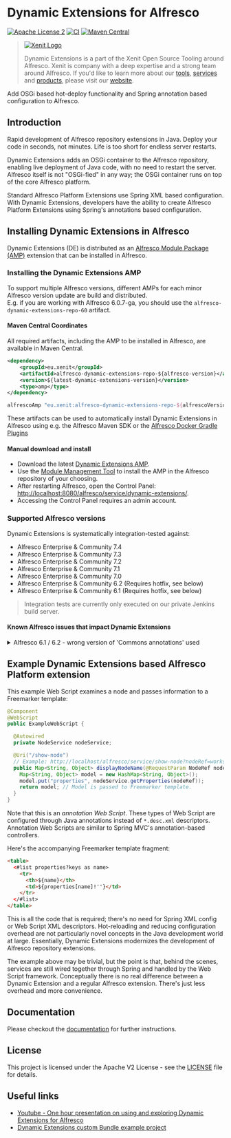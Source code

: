 # Dynamic Extensions for Alfresco

[![Apache License 2](https://img.shields.io/badge/license-Apache%202-blue.svg)](LICENSE)
[![CI](https://github.com/xenit-eu/dynamic-extensions-for-alfresco/workflows/CI/badge.svg)](https://github.com/xenit-eu/dynamic-extensions-for-alfresco/actions?query=workflow%3ACI+branch%3Amaster)
[![Maven Central](https://img.shields.io/maven-central/v/eu.xenit/alfresco-dynamic-extensions-repo-61.svg?maxAge=300)](http://search.maven.org/#search%7Cga%7C1%7Cg%3A%22eu.xenit%22%20AND%20a%3A%22alfresco-dynamic-extensions-repo-*%22)

> [![Xenit Logo](https://xenit.eu/wp-content/uploads/2017/09/XeniT_Website_Logo.png)](https://xenit.eu/open-source)
>
> Dynamic Extensions is a part of the Xenit Open Source Tooling around Alfresco. Xenit is company with a deep expertise 
> and a strong team around Alfresco. If you'd like to learn more about our 
> [tools](https://xenit.eu/open-source), [services](https://xenit.eu/alfresco) and 
> [products](https://xenit.eu/alfresco-products), please visit our [website](https://xenit.eu).

Add OSGi based hot-deploy functionality and Spring annotation based configuration to Alfresco.

## Introduction

Rapid development of Alfresco repository extensions in Java. Deploy your code in seconds, not minutes. Life is too short for endless server restarts.

Dynamic Extensions adds an OSGi container to the Alfresco repository, enabling live deployment of Java code, with no need to restart the server.
Alfresco itself is not "OSGi-fied" in any way; the OSGi container runs on top of the core Alfresco platform.

Standard Alfresco Platform Extensions use Spring XML based configuration. With Dynamic Extensions, developers
have the ability to create Alfresco Platform Extensions using Spring's annotations based configuration.

## Installing Dynamic Extensions in Alfresco

Dynamic Extensions (DE) is distributed as an 
[Alfresco Module Package (AMP)](https://docs.alfresco.com/5.2/concepts/dev-extensions-packaging-techniques-amps.html) extension that can be installed in Alfresco.

### Installing the Dynamic Extensions AMP

To support multiple Alfresco versions, different AMPs for each minor Alfresco version update are 
build and distributed.  
E.g. if you are working with Alfresco 6.0.7-ga, you should
use the `alfresco-dynamic-extensions-repo-60` artifact.

#### Maven Central Coordinates
All required artifacts, including the AMP to be installed in Alfresco, are available in Maven Central.

```xml
<dependency>
    <groupId>eu.xenit</groupId>
    <artifactId>alfresco-dynamic-extensions-repo-${alfresco-version}</artifactId>
    <version>${latest-dynamic-extensions-version}</version>
    <type>amp</type>
</dependency>
```

```groovy
alfrescoAmp "eu.xenit:alfresco-dynamic-extensions-repo-${alfrescoVersion}:${dynamicExtensionsVersion}@amp"

```

These artifacts can be used to automatically install Dynamic Extensions in Alfresco using e.g. the Alfresco Maven SDK or 
the [Alfresco Docker Gradle Plugins](https://github.com/xenit-eu/alfresco-docker-gradle-plugin)

#### Manual download and install

* Download the latest <a href="https://github.com/xenit-eu/dynamic-extensions-for-alfresco/releases">Dynamic Extensions AMP</a>.
* Use the <a href="https://docs.alfresco.com/6.1/concepts/dev-extensions-modules-management-tool.html">Module Management Tool</a> to install the AMP in the Alfresco repository of your choosing.
* After restarting Alfresco, open the Control Panel: <a href="http://localhost:8080/alfresco/service/dynamic-extensions/">http://localhost:8080/alfresco/service/dynamic-extensions/</a>.
* Accessing the Control Panel requires an admin account.

### Supported Alfresco versions

Dynamic Extensions is systematically integration-tested against:

* Alfresco Enterprise & Community 7.4
* Alfresco Enterprise & Community 7.3
* Alfresco Enterprise & Community 7.2
* Alfresco Enterprise & Community 7.1
* Alfresco Enterprise & Community 7.0
* Alfresco Enterprise & Community 6.2 (Requires hotfix, see below)
* Alfresco Enterprise & Community 6.1 (Requires hotfix, see below)

> Integration tests are currently only executed on our private Jenkins build server. 

#### Known Alfresco issues that impact Dynamic Extensions
<details><summary>Alfresco 6.1 / 6.2 - wrong version of 'Commons annotations' used</summary>When using DE on Alfresco 6.1 or 6.2, it is possible that it fails to startup due to following error:

```
Caused by: java.lang.NoSuchMethodError: javax.annotation.Resource.lookup()Ljava/lang/String;
at org.springframework.context.annotation.CommonAnnotationBeanPostProcessor$ResourceElement.<init>(CommonAnnotationBeanPostProcessor.java:621)
at org.springframework.context.annotation.CommonAnnotationBeanPostProcessor.lambda$buildResourceMetadata$0(CommonAnnotationBeanPostProcessor.java:383)
at org.springframework.util.ReflectionUtils.doWithLocalFields(ReflectionUtils.java:719)
at org.springframework.context.annotation.CommonAnnotationBeanPostProcessor.buildResourceMetadata(CommonAnnotationBeanPostProcessor.java:365)
at org.springframework.context.annotation.CommonAnnotationBeanPostProcessor.findResourceMetadata(CommonAnnotationBeanPostProcessor.java:350)
at org.springframework.context.annotation.CommonAnnotationBeanPostProcessor.postProcessMergedBeanDefinition(CommonAnnotationBeanPostProcessor.java:298)
at org.springframework.beans.factory.support.AbstractAutowireCapableBeanFactory.applyMergedBeanDefinitionPostProcessors(AbstractAutowireCapableBeanFactory.java:1044)
at org.springframework.beans.factory.support.AbstractAutowireCapableBeanFactory.doCreateBean(AbstractAutowireCapableBeanFactory.java:550)
```

The root cause is for this problem is that Alfresco has multiple implementations of the 
[JSR 250 specification](https://en.wikipedia.org/wiki/JSR_250), 'Common Annotations' in the `WEB-INF/lib/` folder:

1. javax.annotation:javax.annotation-api
2. javax.annotation:jsr250-api
3. org.apache.geronimo.specs:geronimo-annotation_1.0_spec

Only the first one is up to date and contains the correct implementation of the `Resource` class. The other two versions
contain an old implementation of the `Resource` class, causing the provided error to be thrown by Spring internally.

This is only an issue as of Java 11 (Alfresco 6.1) because earlier versions had an correct implementation 
of the `Resource` class embedded in the distribution, and the 
[`bootstrap` classloader has the highest priority](https://tomcat.apache.org/tomcat-9.0-doc/class-loader-howto.html).

This issue has been reported to Alfresco: [MNT-20557](https://issues.alfresco.com/jira/browse/MNT-20557). 
Waiting for Alfresco to fix the issue, following workarounds can be used to make DE work on Alfresco 6.1 and 6.2:

* Remove the `jsr250-api` and `geronimo-annotation_1.0_spec` jars from the `WEB-INF/lib` folder of the Alfresco webapp.
* Install [this hotfix AMP](https://github.com/xenit-eu/alfresco-hotfix-MNT-20557) in your Alfresco distribution, 
which will overwrite the `jsr250-api` and `geronimo-annotation_1.0_spec` jars with empty jars.
</details>

## Example Dynamic Extensions based Alfresco Platform extension

This example Web Script examines a node and passes information to a Freemarker template:
```java
@Component
@WebScript
public ExampleWebScript {

  @Autowired
  private NodeService nodeService;

  @Uri("/show-node")
  // Example: http://localhost/alfresco/service/show-node?nodeRef=workspace://SpacesStore/12345
  public Map<String, Object> displayNodeName(@RequestParam NodeRef nodeRef) {
    Map<String, Object> model = new HashMap<String, Object>();
    model.put("properties", nodeService.getProperties(nodeRef));    
    return model; // Model is passed to Freemarker template.
  }
}
```

Note that this is an _annotation Web Script_. These types of Web Script are configured through Java annotations instead of `*.desc.xml` descriptors. Annotation Web Scripts are similar to Spring MVC's annotation-based controllers.

Here's the accompanying Freemarker template fragment:

```html
<table>
  <#list properties?keys as name>    
    <tr>
      <th>${name}</th>
      <td>${properties[name]!''}</td>
    </tr>
  </#list>
</table>
```

This is all the code that is required; there's no need for Spring XML config or Web Script XML descriptors. Hot-reloading and reducing configuration overhead are not particularly novel concepts in the Java development world at large. Essentially, Dynamic Extensions modernizes the development of Alfresco repository extensions.

The example above may be trivial, but the point is that, behind the scenes, services are still wired together through Spring and handled by the Web Script framework. Conceptually there is no real difference between a Dynamic Extension and a regular Alfresco extension. There's just less overhead and more convenience.

## Documentation
Please checkout the [documentation](documentation/README.md) for further instructions.

## License 
This project is licensed under the Apache V2 License - see the [LICENSE](LICENSE) file for details.

## Useful links
* [Youtube - One hour presentation on using and exploring Dynamic Extensions for Alfresco](https://www.youtube.com/watch?v=Pc62PM7U3Ns)
* [Dynamic Extensions custom Bundle example project](https://github.com/xenit-eu/example-dynamic-extension)
